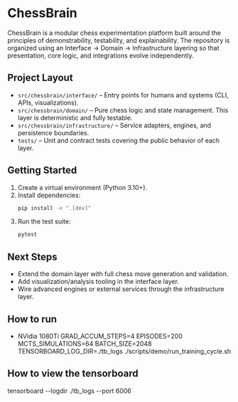 # ChessBrain

ChessBrain is a modular chess experimentation platform built around the principles of demonstrability, testability, and explainability. The repository is organized using an Interface → Domain → Infrastructure layering so that presentation, core logic, and integrations evolve independently.

## Project Layout

- `src/chessbrain/interface/` – Entry points for humans and systems (CLI, APIs, visualizations).
- `src/chessbrain/domain/` – Pure chess logic and state management. This layer is deterministic and fully testable.
- `src/chessbrain/infrastructure/` – Service adapters, engines, and persistence boundaries.
- `tests/` – Unit and contract tests covering the public behavior of each layer.

## Getting Started

1. Create a virtual environment (Python 3.10+).
2. Install dependencies:
   ```bash
   pip install -e ".[dev]"
   ```
3. Run the test suite:
   ```bash
   pytest
   ```

## Next Steps

- Extend the domain layer with full chess move generation and validation.
- Add visualization/analysis tooling in the interface layer.
- Wire advanced engines or external services through the infrastructure layer.


## How to run 
* NVidia 1080Ti 
GRAD_ACCUM_STEPS=4  EPISODES=200 MCTS_SIMULATIONS=64 BATCH_SIZE=2048 TENSORBOARD_LOG_DIR=./tb_logs ./scripts/demo/run_training_cycle.sh

## How to view the tensorboard 
tensorboard --logdir ./tb_logs --port 6006